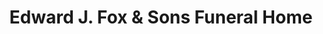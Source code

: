 ---
title: "Edward J. Fox & Sons Funeral Home"
url: /boardman/edward-j-fox-und-sons-funeral-home/
shop: Bestattungen
---